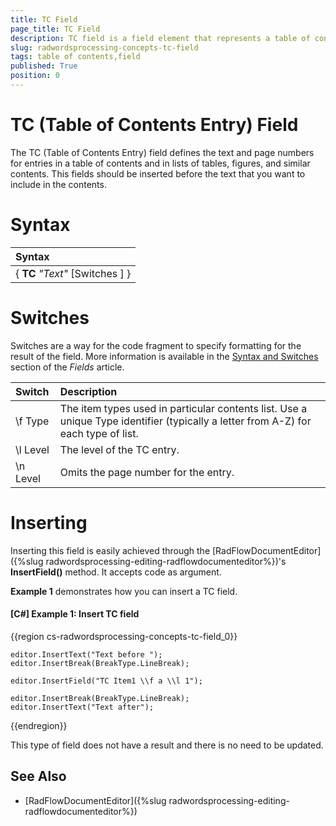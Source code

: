 ```yaml
---
title: TC Field
page_title: TC Field
description: TC field is a field element that represents a table of contents entry.
slug: radwordsprocessing-concepts-tc-field
tags: table of contents,field
published: True
position: 0
---
```


# TC (Table of Contents Entry) Field

The TC (Table of Contents Entry) field defines the text and page numbers for entries in a table of contents and in lists of tables, figures, and similar contents. This fields should be inserted before the text that you want to include in the contents. 

# Syntax

| Syntax   |
| :---     	 |
| { **TC** *"Text"* [Switches ] }|    


# Switches 

Switches are a way for the code fragment to specify formatting for the result of the field. More information is available in the [Syntax and Switches](https://docs.telerik.com/devtools/document-processing/libraries/radwordsprocessing/concepts/fields/fields#syntax-and-switches) section of the _Fields_ article.

| Switch                 | Description                        |
| :---                   | :---                               |
| \\f Type  | The item types used in particular contents list. Use a unique Type identifier (typically a letter from A-Z) for each type of list. |
| \\l Level | The level of the TC entry.  |
| \\n Level | Omits the page number for the entry. |

# Inserting

Inserting this field is easily achieved through the [RadFlowDocumentEditor]({%slug radwordsprocessing-editing-radflowdocumenteditor%})'s __InsertField()__ method. It accepts code as argument.

__Example 1__ demonstrates how you can insert a TC field.
        

#### __[C#] Example 1: Insert TC field__

{{region cs-radwordsprocessing-concepts-tc-field_0}}

    editor.InsertText("Text before ");
    editor.InsertBreak(BreakType.LineBreak);

    editor.InsertField("TC Item1 \\f a \\l 1");

    editor.InsertBreak(BreakType.LineBreak);
    editor.InsertText("Text after");


{{endregion}}

This type of field does not have a result and there is no need to be updated. 

## See Also 

* [RadFlowDocumentEditor]({%slug radwordsprocessing-editing-radflowdocumenteditor%})